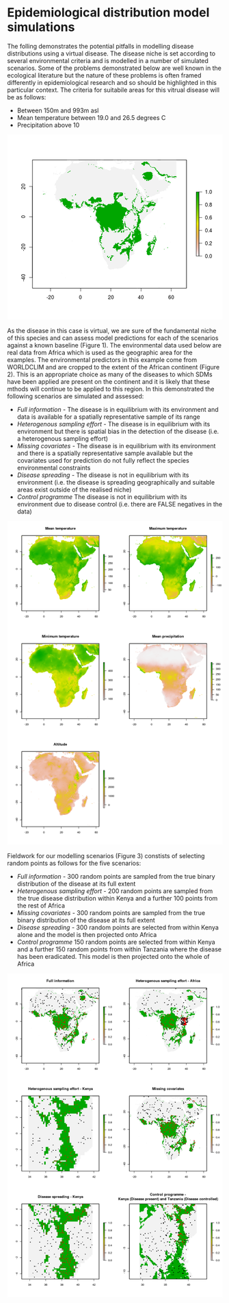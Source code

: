 Epidemiological distribution model simulations
================================================







The folling demonstrates the potential pitfalls in modelling disease distributions using a virtual disease. The disease niche is set according to several environmental criteria and is modelled in a number of simulated scenarios. Some of the problems demonstrated below are well known in the ecological literature but the nature of these problems is often framed differently in epidemiological research and so should be highlighted in this particular context. The criteria for suitabile areas for this vitrual disease will be as follows:

* Between 150m and 993m asl
* Mean temperature between 19.0 and 26.5 degrees C
* Precipitation above 10




![Suitable area for the virtual disease in africa](figure/BinarySuitability.png) 


As the disease in this case is virtual, we are sure of the fundamental niche of this species and can assess model predictions for each of the scenarios against a known baseline (Figure 1). The environmental data used below are real data from Africa which is used as the geographic area for the examples. The environmental predictors in this example come from WORLDCLIM and are cropped to the extent of the African continent (Figure 2). This is an appropriate choice as many of the diseases to which SDMs have been applied are present on the continent and it is likely that these mthods will continue to be applied to this region. In this demonstrated the following scenarios are simulated and assessed:

* _Full information_ - The disease is in equilibrium with its environment and data is available for a spatially representative sample of its range
* _Heterogenous sampling effort_ - The disease is in equilibrium with its environment but there is spatial bias in the detection of the disease (i.e. a heterogenous sampling effort)
* _Missing covariates_ - The disease is in equilibrium with its environment and there is a spatially representative sample available but the covariates used for prediction do not fully reflect the species environmental constraints
* _Disease spreading_ - The disease is not in equilibrium with its environment (i.e. the disease is spreading geographically and suitable areas exist outside of the realised niche)
* _Control programme_ The disease is not in equilibrium with its environment due to disease control (i.e. there are FALSE negatives in the data)


![Temperature, rainfall and altitude surfaces for Africa](figure/EnvironmetalVariables.png) 



Fieldwork for our modelling scenarios (Figure 3) constists of selecting random points as follows for the five scenarios:

* _Full information_ - 300 random points are sampled from the true binary distribution of the disease at its full extent
* _Heterogenous sampling effort_ - 200 random points are sampled from the true disease distribution within Kenya and a further 100 points from the rest of Africa 
* _Missing covariates_ - 300 random points are sampled from the true binary distribution of the disease at its full extent
* _Disease spreading_ - 300 random points are selected from within Kenya alone and the model is then projected onto Africa
* _Control programme_ 150 random points are selected from within Kenya and a further 150 random points from within Tanzania where the disease has been eradicated. This model is then projected onto the whole of Africa













![Fieldwork maps for the disease modelling scenarios. Positive records are shown in red and negative records in black](figure/FieldworkFigs.png) 


